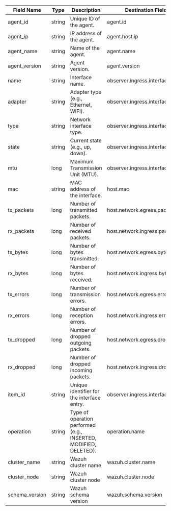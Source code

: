 | Field Name     | Type   | Description                                                      | Destination Field                | Custom |
| -------------- | ------ | ---------------------------------------------------------------- | -------------------------------- | ------ |
| agent_id       | string | Unique ID of the agent.                                          | agent.id                         | FALSE  |
| agent_ip       | string | IP address of the agent.                                         | agent.host.ip                    | TRUE   |
| agent_name     | string | Name of the agent.                                               | agent.name                       | FALSE  |
| agent_version  | string | Agent version.                                                   | agent.version                    | FALSE  |
| name           | string | Interface name.                                                  | observer.ingress.interface.name  | FALSE  |
| adapter        | string | Adapter type (e.g., Ethernet, WiFi).                             | observer.ingress.interface.alias | FALSE  |
| type           | string | Network interface type.                                          | observer.ingress.interface.type  | TRUE   |
| state          | string | Current state (e.g., up, down).                                  | observer.ingress.interface.state | TRUE   |
| mtu            | long   | Maximum Transmission Unit (MTU).                                 | observer.ingress.interface.mtu   | TRUE   |
| mac            | string | MAC address of the interface.                                    | host.mac                         | FALSE  |
| tx_packets     | long   | Number of transmitted packets.                                   | host.network.egress.packets      | FALSE  |
| rx_packets     | long   | Number of received packets.                                      | host.network.ingress.packets     | FALSE  |
| tx_bytes       | long   | Number of bytes transmitted.                                     | host.network.egress.bytes        | FALSE  |
| rx_bytes       | long   | Number of bytes received.                                        | host.network.ingress.bytes       | FALSE  |
| tx_errors      | long   | Number of transmission errors.                                   | host.network.egress.errors       | TRUE   |
| rx_errors      | long   | Number of reception errors.                                      | host.network.ingress.errors      | TRUE   |
| tx_dropped     | long   | Number of dropped outgoing packets.                              | host.network.egress.drops        | TRUE   |
| rx_dropped     | long   | Number of dropped incoming packets.                              | host.network.ingress.drops       | TRUE   |
| item_id        | string | Unique identifier for the interface entry.                       | observer.ingress.interface.id    | FALSE  |
| operation      | string | Type of operation performed (e.g., INSERTED, MODIFIED, DELETED). | operation.name                   | TRUE   |
| cluster_name   | string | Wazuh cluster name                                               | wazuh.cluster.name               | TRUE   |
| cluster_node   | string | Wazuh cluster node                                               | wazuh.cluster.node               | TRUE   |
| schema_version | string | Wazuh schema version                                             | wazuh.schema.version             | TRUE   |
